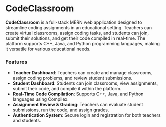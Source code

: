 # CodeClassroom
 **CodeClassroom** is a full-stack MERN web application designed to streamline coding assignments in an educational setting. Teachers can create virtual classrooms, assign coding tasks, and students can join, submit their solutions, and get their code compiled in real-time. The platform supports C++, Java, and Python programming languages, making it versatile for various educational needs.

### Features
- T**eacher Dashboard**: Teachers can create and manage classrooms, assign coding problems, and review student submissions.
- **Student Dashboard**: Students can join classrooms, view assignments, submit their code, and compile it within the platform.
- **Real-Time Code Compilation**: Supports C++, Java, and Python languages using Compilex.
- **Assignment Review & Grading**: Teachers can evaluate student submissions, run the code, and assign grades.
- **Authentication System**: Secure login and registration for both teachers and students.
